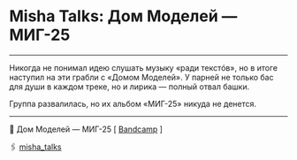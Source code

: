 # Misha Talks: Дом Моделей — МИГ-25

***
Никогда не понимал идею слушать музыку «ради текстóв», но в итоге наступил на эти грабли с «Домом Моделей».
У парней не только бас для души в каждом треке, но и лирика — полный отвал башки.

Группа развалилась, но их альбом «МИГ-25» никуда не денется.
***

🎵 Дом Моделей — МИГ-25 [
[Bandcamp](https://detritirecords.bandcamp.com/track/--40)
]

🖇️ [misha_talks](https://t.me/misha_talks/5)
